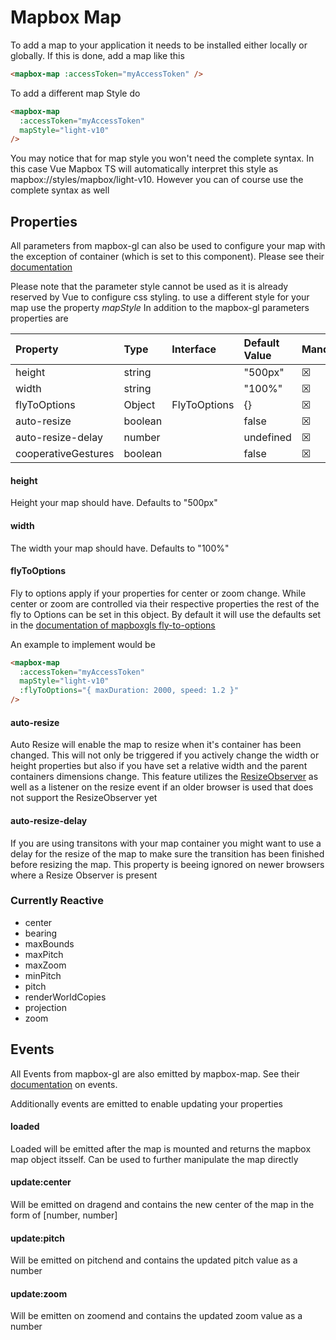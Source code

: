 # Mapbox Map

To add a map to your application it needs to be installed either locally or globally. If this is done, add a map like this

```html
<mapbox-map :accessToken="myAccessToken" />
```

To add a different map Style do

```html
<mapbox-map 
  :accessToken="myAccessToken"
  mapStyle="light-v10"
/>
```
You may notice that for map style you won't need the complete syntax. In this case Vue Mapbox TS will automatically interpret this style as mapbox://styles/mapbox/light-v10. However you can of course use the complete syntax as well

## Properties

All parameters from mapbox-gl can also be used to configure your map with the exception of container (which is set to this component). Please see their [documentation](https://docs.mapbox.com/mapbox-gl-js/api/map/#map-parameters)

Please note that the parameter style cannot be used as it is already reserved by Vue to configure css styling. to use a different style for your map use the property *mapStyle* In addition to the mapbox-gl parameters properties are

| Property            | Type    | Interface    | Default Value | Mandatory | Reactive |
| :------------------ | :------ | :----------- | :------------ | --------- | -------- |
| height              | string  |              | "500px"       | &#x2612;  | &#x2611; |
| width               | string  |              | "100%"        | &#x2612;  | &#x2611; |
| flyToOptions        | Object  | FlyToOptions | {}            | &#x2612;  | &#x2611; |
| auto-resize         | boolean |              | false         | &#x2612;  | &#x2612; |
| auto-resize-delay   | number  |              | undefined     | &#x2612;  | &#x2612; |
| cooperativeGestures | boolean |              | false         | &#x2612;  | &#x2612; |


#### height
Height your map should have. Defaults to "500px"

#### width
The width your map should have. Defaults to "100%"

#### flyToOptions

Fly to options apply if your properties for center or zoom change. While center or zoom are controlled via their respective properties the rest of the fly to Options can be set in this object. By default it will use the defaults set in the [documentation of mapboxgls fly-to-options](https://docs.mapbox.com/mapbox-gl-js/api/map/#map#flyto)

An example to implement would be
```html
<mapbox-map 
  :accessToken="myAccessToken"
  mapStyle="light-v10"
  :flyToOptions="{ maxDuration: 2000, speed: 1.2 }"
/>
```

#### auto-resize

Auto Resize will enable the map to resize when it's container has been changed. This will not only be triggered if you actively change the width or height properties but also if you have set a relative width and the parent containers dimensions change. This feature utilizes the [ResizeObserver](https://developer.mozilla.org/en-US/docs/Web/API/ResizeObserver) as well as a listener on the resize event if an older browser is used that does not support the ResizeObserver yet

#### auto-resize-delay

If you are using transitons with your map container you might want to use a delay for the resize of the map to make sure the transition has been finished before resizing the map. This property is beeing ignored on newer browsers where a Resize Observer is present

### Currently Reactive
- center
- bearing
- maxBounds
- maxPitch
- maxZoom
- minPitch
- pitch
- renderWorldCopies
- projection
- zoom

## Events

All Events from mapbox-gl are also emitted by mapbox-map. See their [documentation](https://docs.mapbox.com/mapbox-gl-js/api/map/#map-events) on events.

Additionally events are emitted to enable updating your properties


#### loaded
Loaded will be emitted after the map is mounted and returns the mapbox map object itsself. Can be used to further manipulate the map directly

#### update:center
Will be emitted on dragend and contains the new center of the map in the form of [number, number]

#### update:pitch
Will be emitted on pitchend and contains the updated pitch value as a number

#### update:zoom
Will be emitten on zoomend and contains the updated zoom value as a number